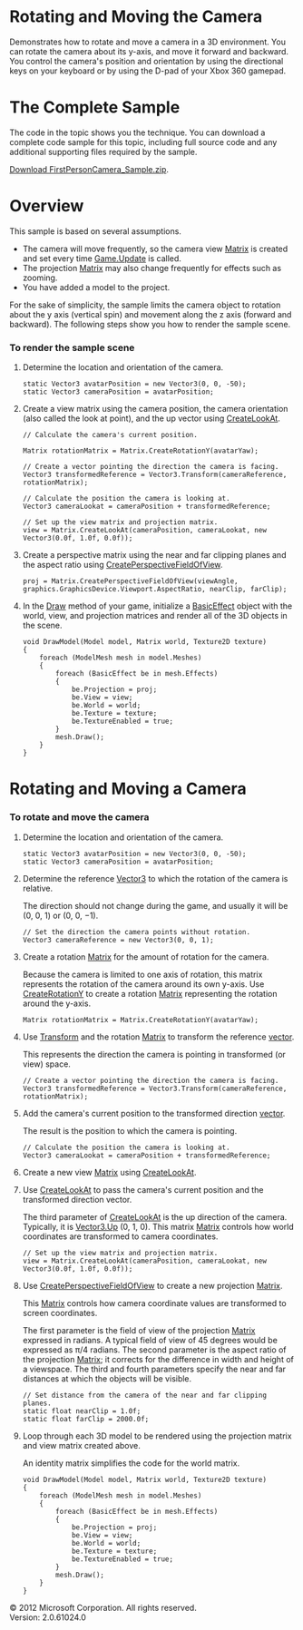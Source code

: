 ﻿

# Rotating and Moving the Camera

Demonstrates how to rotate and move a camera in a 3D environment. You can rotate the camera about its y-axis, and move it forward and backward. You control the camera's position and orientation by using the directional keys on your keyboard or by using the D-pad of your Xbox 360 gamepad.

# The Complete Sample

The code in the topic shows you the technique. You can download a complete code sample for this topic, including full source code and any additional supporting files required by the sample.

[Download FirstPersonCamera_Sample.zip](http://go.microsoft.com/fwlink/?LinkId=258697).

# Overview

This sample is based on several assumptions.

*   The camera will move frequently, so the camera view [Matrix](T_Microsoft_Xna_Framework_Matrix.md) is created and set every time [Game.Update](M_Microsoft_Xna_Framework_Game_Update.md) is called.
*   The projection [Matrix](T_Microsoft_Xna_Framework_Matrix.md) may also change frequently for effects such as zooming.
*   You have added a model to the project.

For the sake of simplicity, the sample limits the camera object to rotation about the y axis (vertical spin) and movement along the z axis (forward and backward). The following steps show you how to render the sample scene.

### To render the sample scene

1.  Determine the location and orientation of the camera.
    
    ```
    static Vector3 avatarPosition = new Vector3(0, 0, -50);
    static Vector3 cameraPosition = avatarPosition;
    ```
                        
    
2.  Create a view matrix using the camera position, the camera orientation (also called the look at point), and the up vector using [CreateLookAt](O_M_Microsoft_Xna_Framework_Matrix_CreateLookAt.md).
    
    ```
    // Calculate the camera's current position.
    
    Matrix rotationMatrix = Matrix.CreateRotationY(avatarYaw);
    
    // Create a vector pointing the direction the camera is facing.
    Vector3 transformedReference = Vector3.Transform(cameraReference, rotationMatrix);
    
    // Calculate the position the camera is looking at.
    Vector3 cameraLookat = cameraPosition + transformedReference;
    
    // Set up the view matrix and projection matrix.
    view = Matrix.CreateLookAt(cameraPosition, cameraLookat, new Vector3(0.0f, 1.0f, 0.0f));
    ```
                        
    
3.  Create a perspective matrix using the near and far clipping planes and the aspect ratio using [CreatePerspectiveFieldOfView](O_M_Microsoft_Xna_Framework_Matrix_CreatePerspectiveFieldOfView.md).
    
    ```
    proj = Matrix.CreatePerspectiveFieldOfView(viewAngle, graphics.GraphicsDevice.Viewport.AspectRatio, nearClip, farClip);
    ```
                        
    
4.  In the [Draw](M_Microsoft_Xna_Framework_Game_Update.md) method of your game, initialize a [BasicEffect](T_Microsoft_Xna_Framework_Graphics_BasicEffect.md) object with the world, view, and projection matrices and render all of the 3D objects in the scene.
    
    ```
    void DrawModel(Model model, Matrix world, Texture2D texture)
    {
        foreach (ModelMesh mesh in model.Meshes)
        {
            foreach (BasicEffect be in mesh.Effects)
            {
                be.Projection = proj;
                be.View = view;
                be.World = world;
                be.Texture = texture;
                be.TextureEnabled = true;
            }
            mesh.Draw();
        }
    }
    ```

# Rotating and Moving a Camera

### To rotate and move the camera

1.  Determine the location and orientation of the camera.
    
    ```
    static Vector3 avatarPosition = new Vector3(0, 0, -50);
    static Vector3 cameraPosition = avatarPosition;
    ```
                        
    
2.  Determine the reference [Vector3](T_Microsoft_Xna_Framework_Vector3.md) to which the rotation of the camera is relative.
    
    The direction should not change during the game, and usually it will be (0, 0, 1) or (0, 0, −1).
    
    ```
    // Set the direction the camera points without rotation.
    Vector3 cameraReference = new Vector3(0, 0, 1);
    ```
                        
    
3.  Create a rotation [Matrix](T_Microsoft_Xna_Framework_Matrix.md) for the amount of rotation for the camera.
    
    Because the camera is limited to one axis of rotation, this matrix represents the rotation of the camera around its own y-axis. Use [CreateRotationY](O_M_Microsoft_Xna_Framework_Matrix_CreateRotationY.md) to create a rotation [Matrix](T_Microsoft_Xna_Framework_Matrix.md) representing the rotation around the y-axis.
    
    ```
    Matrix rotationMatrix = Matrix.CreateRotationY(avatarYaw);
    ```
                        
    
4.  Use [Transform](O_M_Microsoft_Xna_Framework_Vector3_Transform.md) and the rotation [Matrix](T_Microsoft_Xna_Framework_Matrix.md) to transform the reference [vector](T_Microsoft_Xna_Framework_Vector3.md).
    
    This represents the direction the camera is pointing in transformed (or view) space.
    
    ```
    // Create a vector pointing the direction the camera is facing.
    Vector3 transformedReference = Vector3.Transform(cameraReference, rotationMatrix);
    ```
                        
    
5.  Add the camera's current position to the transformed direction [vector](T_Microsoft_Xna_Framework_Vector3.md).
    
    The result is the position to which the camera is pointing.
    
    ```
    // Calculate the position the camera is looking at.
    Vector3 cameraLookat = cameraPosition + transformedReference;
    ```
    
6.  Create a new view [Matrix](T_Microsoft_Xna_Framework_Matrix.md) using [CreateLookAt](O_M_Microsoft_Xna_Framework_Matrix_CreateLookAt.md).
    
7.  Use [CreateLookAt](O_M_Microsoft_Xna_Framework_Matrix_CreateLookAt.md) to pass the camera's current position and the transformed direction vector.
    
    The third parameter of [CreateLookAt](O_M_Microsoft_Xna_Framework_Matrix_CreateLookAt.md) is the up direction of the camera. Typically, it is [Vector3.Up](P_Microsoft_Xna_Framework_Vector3_Up.md) (0, 1, 0). This matrix [Matrix](T_Microsoft_Xna_Framework_Matrix.md) controls how world coordinates are transformed to camera coordinates.
    
    ```
    // Set up the view matrix and projection matrix.
    view = Matrix.CreateLookAt(cameraPosition, cameraLookat, new Vector3(0.0f, 1.0f, 0.0f));
    ```
    
8.  Use [CreatePerspectiveFieldOfView](O_M_Microsoft_Xna_Framework_Matrix_CreatePerspectiveFieldOfView.md) to create a new projection [Matrix](T_Microsoft_Xna_Framework_Matrix.md).
    
    This [Matrix](T_Microsoft_Xna_Framework_Matrix.md) controls how camera coordinate values are transformed to screen coordinates.
    
    The first parameter is the field of view of the projection [Matrix](T_Microsoft_Xna_Framework_Matrix.md) expressed in radians. A typical field of view of 45 degrees would be expressed as π/4 radians. The second parameter is the aspect ratio of the projection [Matrix](T_Microsoft_Xna_Framework_Matrix.md); it corrects for the difference in width and height of a viewspace. The third and fourth parameters specify the near and far distances at which the objects will be visible.
    
    ```
    // Set distance from the camera of the near and far clipping planes.
    static float nearClip = 1.0f;
    static float farClip = 2000.0f;
    ```
    
9.  Loop through each 3D model to be rendered using the projection matrix and view matrix created above.
    
    An identity matrix simplifies the code for the world matrix.
    
    ```
    void DrawModel(Model model, Matrix world, Texture2D texture)
    {
        foreach (ModelMesh mesh in model.Meshes)
        {
            foreach (BasicEffect be in mesh.Effects)
            {
                be.Projection = proj;
                be.View = view;
                be.World = world;
                be.Texture = texture;
                be.TextureEnabled = true;
            }
            mesh.Draw();
        }
    }
    ```

© 2012 Microsoft Corporation. All rights reserved.  
Version: 2.0.61024.0